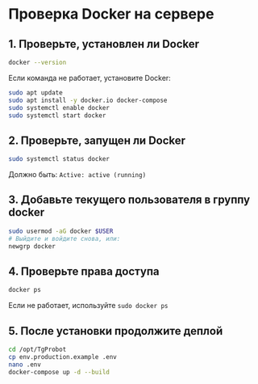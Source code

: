 # Проверка Docker на сервере

## 1. Проверьте, установлен ли Docker

```bash
docker --version
```

Если команда не работает, установите Docker:

```bash
sudo apt update
sudo apt install -y docker.io docker-compose
sudo systemctl enable docker
sudo systemctl start docker
```

## 2. Проверьте, запущен ли Docker

```bash
sudo systemctl status docker
```

Должно быть: `Active: active (running)`

## 3. Добавьте текущего пользователя в группу docker

```bash
sudo usermod -aG docker $USER
# Выйдите и войдите снова, или:
newgrp docker
```

## 4. Проверьте права доступа

```bash
docker ps
```

Если не работает, используйте `sudo docker ps`

## 5. После установки продолжите деплой

```bash
cd /opt/TgProbot
cp env.production.example .env
nano .env
docker-compose up -d --build
```
